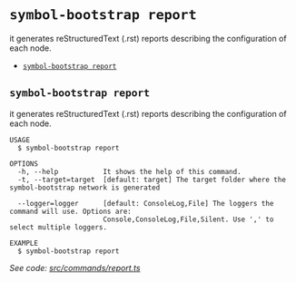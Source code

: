 `symbol-bootstrap report`
=========================

it generates reStructuredText (.rst) reports describing the configuration of each node.

* [`symbol-bootstrap report`](#symbol-bootstrap-report)

## `symbol-bootstrap report`

it generates reStructuredText (.rst) reports describing the configuration of each node.

```
USAGE
  $ symbol-bootstrap report

OPTIONS
  -h, --help           It shows the help of this command.
  -t, --target=target  [default: target] The target folder where the symbol-bootstrap network is generated

  --logger=logger      [default: ConsoleLog,File] The loggers the command will use. Options are:
                       Console,ConsoleLog,File,Silent. Use ',' to select multiple loggers.

EXAMPLE
  $ symbol-bootstrap report
```

_See code: [src/commands/report.ts](https://github.com/nemtech/symbol-bootstrap/blob/v1.1.2/src/commands/report.ts)_
